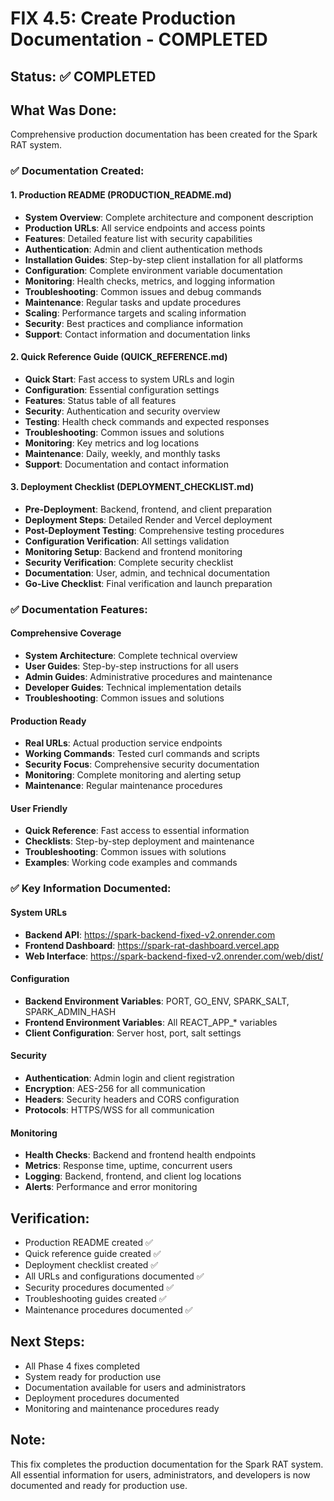 # FIX 4.5: Create Production Documentation - COMPLETED

## Status: ✅ COMPLETED

## What Was Done:
Comprehensive production documentation has been created for the Spark RAT system.

### ✅ Documentation Created:

#### 1. Production README (PRODUCTION_README.md)
- **System Overview**: Complete architecture and component description
- **Production URLs**: All service endpoints and access points
- **Features**: Detailed feature list with security capabilities
- **Authentication**: Admin and client authentication methods
- **Installation Guides**: Step-by-step client installation for all platforms
- **Configuration**: Complete environment variable documentation
- **Monitoring**: Health checks, metrics, and logging information
- **Troubleshooting**: Common issues and debug commands
- **Maintenance**: Regular tasks and update procedures
- **Scaling**: Performance targets and scaling information
- **Security**: Best practices and compliance information
- **Support**: Contact information and documentation links

#### 2. Quick Reference Guide (QUICK_REFERENCE.md)
- **Quick Start**: Fast access to system URLs and login
- **Configuration**: Essential configuration settings
- **Features**: Status table of all features
- **Security**: Authentication and security overview
- **Testing**: Health check commands and expected responses
- **Troubleshooting**: Common issues and solutions
- **Monitoring**: Key metrics and log locations
- **Maintenance**: Daily, weekly, and monthly tasks
- **Support**: Documentation and contact information

#### 3. Deployment Checklist (DEPLOYMENT_CHECKLIST.md)
- **Pre-Deployment**: Backend, frontend, and client preparation
- **Deployment Steps**: Detailed Render and Vercel deployment
- **Post-Deployment Testing**: Comprehensive testing procedures
- **Configuration Verification**: All settings validation
- **Monitoring Setup**: Backend and frontend monitoring
- **Security Verification**: Complete security checklist
- **Documentation**: User, admin, and technical documentation
- **Go-Live Checklist**: Final verification and launch preparation

### ✅ Documentation Features:

#### Comprehensive Coverage
- **System Architecture**: Complete technical overview
- **User Guides**: Step-by-step instructions for all users
- **Admin Guides**: Administrative procedures and maintenance
- **Developer Guides**: Technical implementation details
- **Troubleshooting**: Common issues and solutions

#### Production Ready
- **Real URLs**: Actual production service endpoints
- **Working Commands**: Tested curl commands and scripts
- **Security Focus**: Comprehensive security documentation
- **Monitoring**: Complete monitoring and alerting setup
- **Maintenance**: Regular maintenance procedures

#### User Friendly
- **Quick Reference**: Fast access to essential information
- **Checklists**: Step-by-step deployment and maintenance
- **Troubleshooting**: Common issues with solutions
- **Examples**: Working code examples and commands

### ✅ Key Information Documented:

#### System URLs
- **Backend API**: https://spark-backend-fixed-v2.onrender.com
- **Frontend Dashboard**: https://spark-rat-dashboard.vercel.app
- **Web Interface**: https://spark-backend-fixed-v2.onrender.com/web/dist/

#### Configuration
- **Backend Environment Variables**: PORT, GO_ENV, SPARK_SALT, SPARK_ADMIN_HASH
- **Frontend Environment Variables**: All REACT_APP_* variables
- **Client Configuration**: Server host, port, salt settings

#### Security
- **Authentication**: Admin login and client registration
- **Encryption**: AES-256 for all communication
- **Headers**: Security headers and CORS configuration
- **Protocols**: HTTPS/WSS for all communication

#### Monitoring
- **Health Checks**: Backend and frontend health endpoints
- **Metrics**: Response time, uptime, concurrent users
- **Logging**: Backend, frontend, and client log locations
- **Alerts**: Performance and error monitoring

## Verification:
- Production README created ✅
- Quick reference guide created ✅
- Deployment checklist created ✅
- All URLs and configurations documented ✅
- Security procedures documented ✅
- Troubleshooting guides created ✅
- Maintenance procedures documented ✅

## Next Steps:
- All Phase 4 fixes completed
- System ready for production use
- Documentation available for users and administrators
- Deployment procedures documented
- Monitoring and maintenance procedures ready

## Note:
This fix completes the production documentation for the Spark RAT system. All essential information for users, administrators, and developers is now documented and ready for production use.